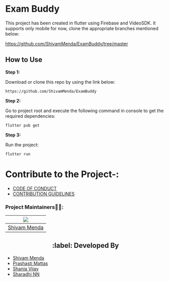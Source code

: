 # Exam Buddy

This project has been created in flutter using Firebase and VideoSDK. It supports only mobile for now, clone the appropriate branches mentioned below:

https://github.com/ShivamMenda/ExamBuddy/tree/master

## How to Use 

**Step 1:**

Download or clone this repo by using the link below:

```
https://github.com/ShivamMenda/ExamBuddy
```

**Step 2:**

Go to project root and execute the following command in console to get the required dependencies: 

```
flutter pub get 
```

**Step 3:**

Run the project:

```
flutter run
```
# Contribute to the Project-:
- [CODE OF CONDUCT](./CODE_OF_CONDUCT.md)
- [CONTRIBUTION GUIDELINES](./CONTRIBUTING.md)

### Project Maintainers👨‍🏫:
| ![](https://avatars.githubusercontent.com/u/74780977?v=4) |  
| :-------------------------------------------------------: 
| [Shivam Menda](https://github.com/ShivamMenda)    

<h2 align="center" id="DevelopedBy"> :label: Developed By</h2>

   - [Shivam Menda](https://github.com/ShivamMenda) 
   - [Prashasti Mattas](https://github.com/pr1397)
   - [Shania Vijay](https://github.com/ShaniaVijay)
   - [Sharadhi NN](https://github.com/SharadhiNN)


